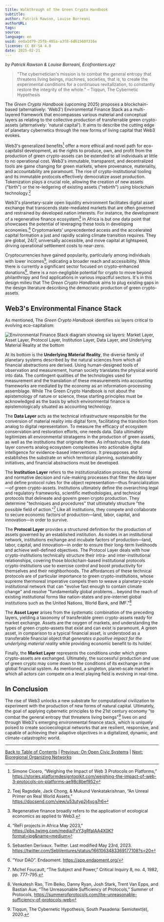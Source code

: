 ```yaml
---
title: Walkthrough of the Green Crypto Handbook
subtitle: 
author: Patrick Rawson, Louise Borreani
authorURL: 
tags: 
source: 
language: en
uuid: eeda1d79-25fb-405a-a3f8-6d61560f316e
license: CC BY-SA 4.0
date: 2025-02-21
---
```

_by Patrick Rawson & Louise Borreani, Ecofrontiers.xyz_

> "The cybernetician's mission is to combat the general entropy that threatens living beings, machines, societies, that is, to create the experimental conditions for a continuous revitalization, to constantly restore the integrity of the whole." – Tiqqun, The Cybernetic Hypothesis

The *Green Crypto Handbook* (upcoming 2025) proposes a blockchain-based (alternatively: 'Web3') Environmental Finance Stack as a multi-layered framework that encompasses various material and conceptual layers as relating to the collective production of transferrable green crypto-assets (alternatively: 'natural capital'). It aims to describe the cutting edge of planetary cybernetics through the new forms of living capital that Web3 evokes.

Web3's generalized benefits[^1] offer a more ethical and novel path for eco-capitalist development, as the rights to produce, own, and profit from the production of green crypto-assets can be extended to all individuals at little to no operational cost. Web3's immutable, transparent, and decentralized tools are game changing for green markets, where provenance, materiality, and accountability are paramount. The rise of crypto-institutional tooling and its immutable protocols effectively democratize asset production. Tokenization plays a crucial role, allowing the creation of new assets ("birth") or the re-ledgering of existing assets ("rebirth") using blockchain technology.[^2]

Web3's planetary-scale open liquidity environment facilitates digital asset exchange that transcends state-mediated markets that are often governed and restrained by developed nation interests. For instance, the development of a regenerative finance ecosystem[^3] in Africa is but one data point that showcases the potential of leveraging these tools in developing economies.[^4] Cryptomarkets' unprecedented access and the accelerated capital formation a just and rapidly scaling climate transition requires. They are global, 24/7, universally accessible, and move capital at lightspeed, driving operational settlement costs to near-zero.

Cryptocurrencies have gained popularity, particularly among individuals with lower incomes[^5], indicating a broader reach and accessibility. While there is currently a significant sector focused on crypto-enhanced donations[^6], there is a non-negligible potential for crypto to move beyond philanthropy and find applications in various impactful sectors. It's in this design milieu that The *Green Crypto Handbook* aims to plug existing gaps in the design literature describing the democratic production of green crypto-assets.

## Web3's Environmental Finance Stack

As mentioned, The *Green Crypto Handbook* identifies six layers critical to evolving eco-capitalism:

![Environmental Finance Stack diagram showing six layers: Market Layer, Asset Layer, Protocol Layer, Institution Layer, Data Layer, and Underlying Material Reality at the bottom](https://i.imgur.com/xxxxxxx.png)

At its bottom is the **Underlying Material Reality**, the diverse family of planetary systems described by the natural sciences from which all financial abstractions are derived. Using human-designed tools of observation and measurement, human society translates the physical world into data. The contingent qualities of the technologies used for measurement and the translation of these measurements into accounting frameworks are mediated by the economy as an information-processing assemblage. While The Green Crypto Handbook is not about the epistemology of nature or science, these starting principles must be acknowledged as the basis by which environmental finance is epistemologically situated as accounting technology.

The **Data Layer** acts as the technical infrastructure responsible for the conversion of material reality into digital form, facilitating the transition from analog to digital representation. To measure the efficacy of ecosystem conservation and restoration efforts, one needs data. Data ultimately legitimizes all environmental stratagems in the production of green assets, as well as the institutions that originate them. As infrastructure, the data layer converts analog ecosystem complexities into actionable digital intelligence for evidence-based interventions. It presupposes and establishes the substrate on which territorial planning, sustainability initiatives, and financial abstractions must be developed.

The **Institution Layer** refers to the institutionalization process, the formal and normative decision and rule-making processes that filter the data layer and define protocol rules for the object representation—thus financialization—of green crypto-assets. Institutions ultimately define the overarching legal and regulatory frameworks, scientific methodologies, and technical protocols that delineate and govern green crypto production. They determine "techniques and procedures" that ultimately structure "the possible field of action."[^7] Like all institutions, they compete and collaborate to secure economic factors of production—land, labor, capital, and innovation—in order to survive.

The **Protocol Layer** provides a structured definition for the production of assets governed by an established institution. As nodes in an institutional network, institutions exchange and incubate factors of production—land, labor, capital, and innovation—in order to ensure their long-term livelihoods and achieve well-defined objectives. The Protocol Layer deals with how crypto-institutions technically structure their intra- and inter-institutional relationships, covering those blockchain-based institutional protocols crypto-institutions use to exercise control and boost productivity for themselves and their neighborhoods. The affordances of these technical protocols are of particular importance to green crypto-institutions, whose supreme thermoreal imperative compels them to weave a planetary-scale institutional network that can "evolve fast enough to contain climate change" and resolve "fundamentally global problems… beyond the reach of existing institutional forms like nation-states and pre-internet global institutions such as the United Nations, World Bank, and IMF."[^8]

The **Asset Layer** arises from the systematic combination of the preceding layers, yielding a taxonomy of transferable green crypto-assets ready for market exchange. Assets are the oxygen of markets, and understanding the types of green crypto-assets that exist and can exist is paramount. A green asset, in comparison to a typical financial asset, is understood as a transferable financial object that *generates a positive impact for the underlying material reality* while providing economic benefit to its holder.

Finally, the **Market Layer** represents the conditions under which green crypto-assets are exchanged. Ultimately, the successful production and use of green crypto may come down to the conditions of its exchange in the global financial system. As mentioned, a singleton, planet-scale market in which all actors can compete on a level playing field is evolving in real-time.

## In Conclusion

The rise of Web3 unlocks a new substrate for computational civilization to experiment with the production of new forms of natural capital. Ultimately, the goal of applying cybernetic principles to the 21st century economy "to combat the general entropy that threatens living beings"[^9] lives on and through Web3's emerging environmental finance stack, which is uniquely poised to create socioecological networks that are resilient, responsive, and capable of achieving their adaptive objectives in a digitalized, dynamic, and climate-catastrophic world.

---

[Back to Table of Contents](library/Ethereum-Localism/ethereum-localism-book/index) | [Previous: On Open Civic Systems](ethereum-localism-book-09-open-civics.md) | [Next: Bioregional Organizing Networks](ethereum-localism-book-11-bioregional.md)

[^1]: Simone Cicero, “Weighing the Impact of Web 3 Protocols on Platforms,” https://stories.platformdesigntoolkit.com/weighing-the-impact-of-web-3-protocols-on-platforms-ae98c8bef952
[^2]: Teej Ragsdale, Jack Chong, & Mukund Venkatakrishnan, “An Unreal Primer on Real World Assets,” https://docsend.com/view/u53utyp2j4ycg7r6
[^3]: Regenerative finance broadly refers to the application of ecological economics as applied to Web3.
[^4]: “ReFi projects in Africa May 2023,” https://pbs.twimg.com/media/FxY3gRfaIAA4X0K?format=jpg&name=medium
[^5]: Sebastien Derivaux. Twitter. Last modified May 23rd, 2023. https://twitter.com/SebVentures/status/1661063483369177108?s=20
[^6]: “Your DAO”. Endaoment. https://app.endaoment.org/
[^7]: Michel Foucault, “The Subject and Power,” Critical Inquiry 8, no. 4, 1982, pp. 777–795.
[^8]: Venkatesh Rao, Tim Beiko, Danny Ryan, Josh Stark, Trent Van Epps, and Bastian Aue, “The Unreasonable Sufficiency of Protocols,” Summer of Protocols, https://summerofprotocols.com/the-unreasonable-sufficiency-of-protocols-web
[^9]: Tiqqun, The Cybernetic Hypothesis, South Pasadena: Semiotext(e), 2020.